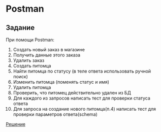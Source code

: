 # Postman

## Задание
При помощи Postman:
1. Создать новый заказ в магазине
2. Получить данные этого заказа
3. Удалить заказ
4. Создать питомца
5. Найти питомца по статусу (в теле ответа использовать ручной поиск)
6. Изменить питомца (поменять статус и имя)
7. Удалить питомца
8. Проверить, что питомец действительно удален из БД
9. Для каждого из запросов написать тест для проверки статуса ответа
10. Для запроса на создание нового питомца(п.4) написать тест для проверки
    параметров ответа(schema)
    
[Решение](answer.postman_collection.json)